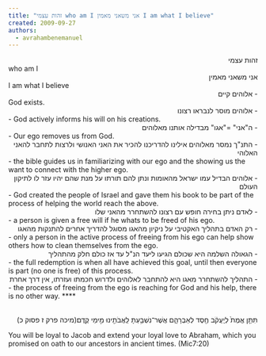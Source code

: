```yaml
---
title: "זהות עצמי who am I אני משאני מאמין I am what I believe"
created: 2009-09-27
authors: 
  - avrahambenemanuel
---
```

<div dir="rtl">
זהות עצמי 
</div><div dir="ltr"> 
who am I  
</div><div dir="rtl">
אני משאני מאמין  
</div><div dir="ltr"> 
I am what I believe  
  

  </div><div dir="rtl">
- אלוהים קיים 
</div><div dir="ltr"> 
  God exists.

</div><div dir="rtl">    
- אלוהים מוסר לנבראו רצונו  
</div><div dir="ltr">-
    God actively informs his will on his creations.  
 </div><div dir="rtl">   
- ה"אני" ="אגו" מבדילה אותנו מאלוהים  
</div><div dir="ltr">-    Our ego removes us from God.  
</div><div dir="rtl">    
- התנ"ך נמסר מאלוהים אילינו להדריכנו להכיר את האני האנושי ולרצות לתחבר להאני האלוהי  
</div><div dir="ltr">-    the bible guides us in familiarizing with our ego and the showing us the want to connect with the higher ego.  
 </div><div dir="rtl">   
- אלוהים הבדיל עמו ישראל מהאומות ונתן להם תורתו על מנת שהם יהיו עזר לו לתיקון העולם  
</div><div dir="ltr">-    God created the people of Israel and gave them his book to be part of the process of helping the world reach the above.  
 </div><div dir="rtl">   
- לאדם ניתן בחירה חופש עם רצונו להשתחרר מהאני שלו  
</div><div dir="ltr">-    a person is given a free will if he whats to be freed of his ego.  
 </div><div dir="rtl">   
- רק האדם בתהליך האקטיבי על ניקיון מהאגו מסוגל להדריך אחרים להתנקות מהאגו  
</div><div dir="ltr">-    only a person in the active process of freeing from his ego can help show others how to clean themselves from the ego.  
  </div><div dir="rtl">  
- הגאולה השלמה היא שכולם הגיעו ליעד הנ"ל עד אז כולם חלק מהתהליך  
</div><div dir="ltr">-   the full redemption is when all have achieved this goal, until then everyone is part (no one is free) of this process.  
 </div><div dir="rtl">   
- התהליך להשתחרר מאגו היא להתחבר לאלוהים ולדרוש חכמתו ועזרתו, אין דרך אחרת  
</div><div dir="ltr">-    the process of freeing from the ego is reaching for God and his help, there is no other way.  ****
</div><div dir="rtl"><br>


 תִּתֵּ֤ן אֱמֶת֙ לְיַֽעֲקֹ֔ב חֶ֖סֶד לְאַבְרָהָ֑ם אֲשֶׁר־נִשְׁבַּ֥עְתָּ לַֽאֲבֹתֵ֖ינוּ מִ֣ימֵי קֶֽדֶם׃(מיכה פרק ז פסוק כ)
</div><div dir="ltr">
 You will be loyal to Jacob and extend your loyal love to Abraham, which you promised on oath to our ancestors in ancient times. (Mic7:20)
 </div>